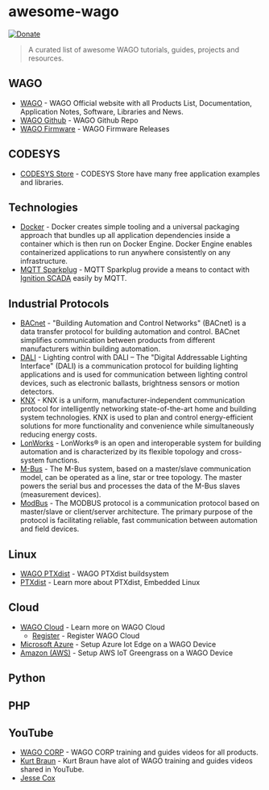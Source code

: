 # awesome-wago

[![Donate](https://img.shields.io/badge/Donate-PayPal-green.svg)](https://www.paypal.me/adeeptech)

> A curated list of awesome WAGO tutorials, guides, projects and resources.  

## WAGO

* [WAGO](https://www.wago.com/ "WAGO") - WAGO Official website with all Products List, Documentation, Application Notes, Software, Libraries and News.  
* [WAGO Github](https://github.com/WAGO) - WAGO Github Repo  
* [WAGO Firmware](https://github.com/WAGO/pfc-firmware-sdk/releases) - WAGO Firmware Releases  

## CODESYS

* [CODESYS Store](https://store.codesys.com/all-products.html "CODESYS Store") - CODESYS Store have many free application examples and libraries.  

## Technologies

* [Docker](https://www.docker.com/ "Docker") - Docker creates simple tooling and a universal packaging approach that bundles up all application dependencies inside a container which is then run on Docker Engine. Docker Engine enables containerized applications to run anywhere consistently on any infrastructure.  
* [MQTT Sparkplug](https://www.cirrus-link.com/mqtt-sparkplug-tahu/ "MQTT Sparkplug") - MQTT Sparkplug provide a means to contact with [Ignition SCADA](https://inductiveautomation.com/ "Ignition SCADA") easily by MQTT.

## Industrial Protocols

* [BACnet](https://www.wago.com/sg/bacnet "BACnet") - "Building Automation and Control Networks" (BACnet) is a data transfer protocol for building automation and control. BACnet simplifies communication between products from different manufacturers within building automation.  
* [DALI](https://www.wago.com/sg/dali "DALI") - Lighting control with DALI – The "Digital Addressable Lighting Interface" (DALI) is a communication protocol for building lighting applications and is used for communication between lighting control devices, such as electronic ballasts, brightness sensors or motion detectors.  
* [KNX](https://www.wago.com/sg/knx "KNX") - KNX is a uniform, manufacturer-independent communication protocol for intelligently networking state-of-the-art home and building system technologies. KNX is used to plan and control energy-efficient solutions for more functionality and convenience while simultaneously reducing energy costs.  
* [LonWorks](https://www.wago.com/sg/lonworks "LonWorks") - LonWorks® is an open and interoperable system for building automation and is characterized by its flexible topology and cross-system functions.  
* [M-Bus](https://www.wago.com/sg/m-bus "M-Bus") - The M-Bus system, based on a master/slave communication model, can be operated as a line, star or tree topology. The master powers the serial bus and processes the data of the M-Bus slaves (measurement devices).  
* [ModBus](https://www.wago.com/sg/modbus "ModBus") - The MODBUS protocol is a communication protocol based on master/slave or client/server architecture. The primary purpose of the protocol is facilitating reliable, fast communication between automation and field devices.  

## Linux

* [WAGO PTXdist](https://github.com/WAGO/ptxdist) - WAGO PTXdist buildsystem
* [PTXdist](https://www.ptxdist.org/doc/welcome.html) - Learn more about PTXdist, Embedded Linux

## Cloud

* [WAGO Cloud](https://www.wago.com/global/open-automation/cloud-automation/automation-wago-cloud) - Learn more on WAGO Cloud
  * [Register](https://cloud.wago.com/login) - Register WAGO Cloud
* [Microsoft Azure](https://github.com/WAGO/azure-iot-edge) - Setup Azure Iot Edge on a WAGO Device
* [Amazon (AWS)](https://github.com/WAGO/aws-iot-greengrass) - Setup AWS IoT Greengrass on a WAGO Device

## Python

## PHP

## YouTube

* [WAGO CORP](https://www.youtube.com/user/WAGOCORP/videos) - WAGO CORP training and guides videos for all products.  
* [Kurt Braun](https://www.youtube.com/user/WagoKurt/videos) - Kurt Braun have alot of WAGO training and guides videos shared in YouTube.  
* [Jesse Cox](https://www.youtube.com/channel/UCXEwdiyGgzVDJD48f7rWOAw/videos)